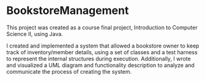 # BookstoreManagement
This project was created as a course final project, Introduction to Computer Science II, using Java.

I created and implemented a system that allowed a bookstore owner to keep track of inventory/member details, using a set of classes and a test harness to represent the 
internal structures during execution. Additionally, I wrote and visualized a UML diagram and functionality description to analyze and communicate the process of 
creating the system.
